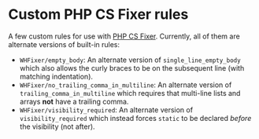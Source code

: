 # Custom PHP CS Fixer rules
A few custom rules for use with [PHP CS Fixer](https://github.com/PHP-CS-Fixer/PHP-CS-Fixer).
Currently, all of them are alternate versions of built-in rules:

* `WHFixer/empty_body`: An alternate version of `single_line_empty_body` which also allows the curly braces to be on the subsequent line (with matching indentation).
* `WHFixer/no_trailing_comma_in_multiline`: An alternate version of `trailing_comma_in_multiline` which requires that multi-line lists and arrays __not__ have a trailing comma.
* `WHFixer/visibility_required`: An alternate version of `visibility_required` which instead forces `static` to be declared _before_ the visibility (not after).
